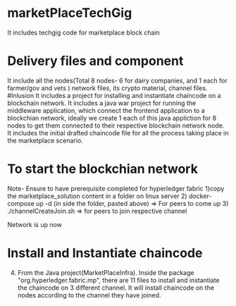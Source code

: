 # marketPlaceTechGig
It includes techgig code for marketplace block chain

# Delivery files and component
 It include all the nodes(Total 8 nodes- 6 for dairy companies, and 1 each for farmer/gov and vets ) network files, its crypto material, channel files.
#Inlusion 
It includes a project for installing and instantiate chaincode on a blockchain network.
It includes a java war project for running the middleware application, which connect the frontend application to a  blockchian network, ideally we create 1 each of this java appliction for 8 nodes to get them connected to their respective blockchain network node.
It includes the initial drafted chaincode file for all the process taking place in the marketplace scenario. 


# To start the blockchian network

Note- Ensure to have prerequisite completed for hyperledger fabric
1)copy the marketplace_solution content in a folder on linux server 
2) docker-compose up -d (in side the folder, pasted above) => For peers to come up
3) ./channelCreateJoin.sh => for peers to join respective channel

Network is up now

# Install and Instantiate chaincode

4) From the Java project(MarketPlaceInfra). Inside the package "org.hyperledger.fabric.mp", there are 11 files to install and instantiate the chaincode
on 3 different channel. It will install chaincode on the nodes according to the channel they have joined.

